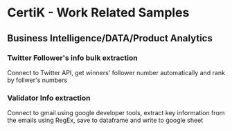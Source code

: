 # CertiK - Work Related Samples 
## Business Intelligence/DATA/Product Analytics
### Twitter Follower's info bulk extraction 

Connect to Twitter API, get winners' follower number automatically and rank by follwer's numbers

### Validator Info extraction
Connect to gmail using google developer tools, extract key information from the emails using RegEx, save to dataframe and write to google sheet
